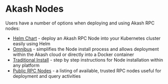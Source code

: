 # Akash Nodes

Users have a number of options when deploying and using Akash RPC nodes:

* [Helm Chart](akash-node-via-helm-charts/) - deploy an Akash RPC Node into your Kubernetes cluster easily using Helm
* [Omnibus](../operations/akash-node-deployment-via-omnibus.md) - simplifies the Node install process and allows deployment within the Akash cloud or directly into a Docker container
* [Traditional Install](run-an-akash-node/) - step by step instructions for Node installation within any platform
* [Public RPC Nodes](public-rpc-nodes.md) - a listing of available, trusted RPC nodes useful for deployment and query activities
